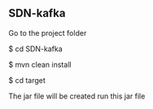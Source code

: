 ## SDN-kafka
Go to the project folder

$ cd SDN-kafka

$ mvn clean install

$ cd target

The jar file will be created 
run this jar file
